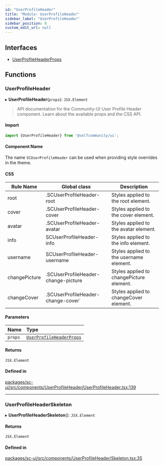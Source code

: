 ```yaml
---
id: "UserProfileHeader"
title: "Module: UserProfileHeader"
sidebar_label: "UserProfileHeader"
sidebar_position: 0
custom_edit_url: null
---
```


## Interfaces

- [UserProfileHeaderProps](../interfaces/UserProfileHeader.UserProfileHeaderProps.md)

## Functions

### UserProfileHeader

▸ **UserProfileHeader**(`props`): `JSX.Element`

> API documentation for the Community-UI User Profile Header component. Learn about the available props and the CSS API.

#### Import

```jsx
import {UserProfileHeader} from '@selfcommunity/ui';
```

#### Component Name

The name `SCUserProfileHeader` can be used when providing style overrides in the theme.

#### CSS

|Rule Name|Global class|Description|
|---|---|---|
|root|.SCUserProfileHeader-root|Styles applied to the root element.|
|cover|.SCUserProfileHeader-cover|Styles applied to the cover element.|
|avatar|.SCUserProfileHeader-avatar|Styles applied to the avatar element.|
|info|SCUserProfileHeader-info|Styles applied to the info element.|
|username|SCUserProfileHeader-username|Styles applied to the username element.|
|changePicture|.SCUserProfileHeader-change-picture|Styles applied to changePicture element.|
|changeCover|.SCUserProfileHeader-change-cover`|Styles applied to changeCover element.|

#### Parameters

| Name | Type |
| :------ | :------ |
| `props` | [`UserProfileHeaderProps`](../interfaces/UserProfileHeader.UserProfileHeaderProps.md) |

#### Returns

`JSX.Element`

#### Defined in

[packages/sc-ui/src/components/UserProfileHeader/UserProfileHeader.tsx:139](https://github.com/selfcommunity/community-ui/blob/1eb776a/packages/sc-ui/src/components/UserProfileHeader/UserProfileHeader.tsx#L139)

___

### UserProfileHeaderSkeleton

▸ **UserProfileHeaderSkeleton**(): `JSX.Element`

#### Returns

`JSX.Element`

#### Defined in

[packages/sc-ui/src/components/UserProfileHeader/Skeleton.tsx:35](https://github.com/selfcommunity/community-ui/blob/1eb776a/packages/sc-ui/src/components/UserProfileHeader/Skeleton.tsx#L35)
